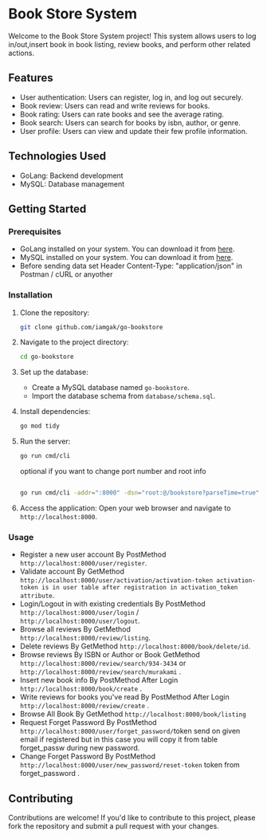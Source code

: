 # Book Store System

Welcome to the Book Store System project! This system allows users to log in/out,insert book in book listing, review books, and perform other related actions.

## Features
- User authentication: Users can register, log in, and log out securely.
- Book review: Users can read and write reviews for books.
- Book rating: Users can rate books and see the average rating.
- Book search: Users can search for books by isbn, author, or genre.
- User profile: Users can view and update their few profile information.

## Technologies Used
- GoLang: Backend development
- MySQL: Database management
<!-- - JWT (JSON Web Tokens): Authentication mechanism -->

## Getting Started

### Prerequisites
- GoLang installed on your system. You can download it from [here](https://golang.org/dl/).
- MySQL installed on your system. You can download it from [here](https://www.mysql.com/download/).
- Before sending data set Header  Content-Type: "application/json" in Postman / cURL or anyother

### Installation
1. Clone the repository:
    ```bash
    git clone github.com/iamgak/go-bookstore
    ```

2. Navigate to the project directory:
    ```bash
    cd go-bookstore
    ```

3. Set up the database:
    - Create a MySQL database named `go-bookstore`.
    - Import the database schema from `database/schema.sql`.


4. Install dependencies:
    ```bash
    go mod tidy
    ```

5. Run the server:
    ```bash
    go run cmd/cli
    ```
    optional if you want to change port number and root info
    ```bash

    go run cmd/cli -addr=":8000" -dsn="root:@/bookstore?parseTime=true"
    ```

5. Access the application:
    Open your web browser and navigate to `http://localhost:8000`.

### Usage
- Register a new user account By PostMethod `http://localhost:8000/user/register`.
- Validate account By GetMethod `http://localhost:8000/user/activation/activation-token activation-token is in user table after registration in activation_token attribute`.
- Login/Logout in with existing credentials By PostMethod `http://localhost:8000/user/login` / `http://localhost:8000/user/logout`.
- Browse all reviews By GetMethod `http://localhost:8000/review/listing`.
- Delete reviews By GetMethod `http://localhost:8000/book/delete/id`.
- Browse reviews By ISBN or Author or Book GetMethod `http://localhost:8000/review/search/934-3434` or `http://localhost:8000/review/search/murakami` .
- Insert new book info By PostMethod After Login `http://localhost:8000/book/create` .
- Write reviews for books you've read By PostMethod After Login `http://localhost:8000/review/create` .
- Browse All Book By GetMethod `http://localhost:8000/book/listing`
- Request Forget Password By PostMethod  `http://localhost:8000/user/forget_password/`token send on given email if registered but in this case you will copy it from table forget_passw during new password.
- Change Forget Password By PostMethod  `http://localhost:8000/user/new_password/reset-token` token from forget_password .

## Contributing
Contributions are welcome! If you'd like to contribute to this project, please fork the repository and submit a pull request with your changes.

